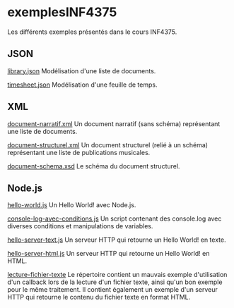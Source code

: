 exemplesINF4375
===============

Les différents exemples présentés dans le cours INF4375.


JSON
----

[library.json](JSON/library.json) Modélisation d'une liste de documents.

[timesheet.json](JSON/timesheet.json) Modélisation d'une feuille de temps.


XML
---

[document-narratif.xml](XML/document-narratif.xml) Un document narratif (sans
schéma) représentant une liste de documents.

[document-structurel.xml](XML/document-structurel.xml) Un document structurel
(relié à un schéma) représentant une liste de publications musicales.

[document-schema.xsd](XML/document-schema.xsd) Le schéma du document structurel.


Node.js
-------

[hello-world.js](Node.js/hello-world.js) Un Hello World! avec Node.js.

[console-log-avec-conditions.js](Node.js/console-log-avec-conditions.js) Un
script contenant des console.log avec diverses conditions et manipulations de
variables.

[hello-server-text.js](Node.js/hello-server-text.js) Un serveur HTTP qui
retourne un Hello World! en texte.

[hello-server-html.js](Node.js/hello-server-html.js) Un serveur HTTP qui
retourne un Hello World! en HTML.

[lecture-fichier-texte](Node.js/lecture-fichier-texte) Le répertoire contient un
mauvais exemple d'utilisation d'un callback lors de la lecture d'un fichier
texte, ainsi qu'un bon exemple pour le même traitement. Il contient également un
exemple d'un serveur HTTP qui retourne le contenu du fichier texte en format
HTML.
